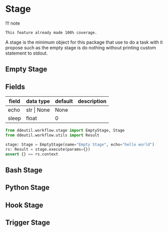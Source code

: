 # Stage

!!! note

    This feature already made 100% coverage.

A stage is the minimum object for this package that use to do a task with it
propose such as the empty stage is do nothing without printing custom statement
to stdout.

## Empty Stage

## Fields

| field | data type   | default | description |
|-------|-------------|---------|-------------|
| echo  | str \| None | None    |             |
| sleep | float       | 0       |             |

```python
from ddeutil.workflow.stage import EmptyStage, Stage
from ddeutil.workflow.utils import Result

stage: Stage = EmptyStage(name="Empty Stage", echo="hello world")
rs: Result = stage.execute(params={})
assert {} == rs.context
```

## Bash Stage

## Python Stage

## Hook Stage

## Trigger Stage
